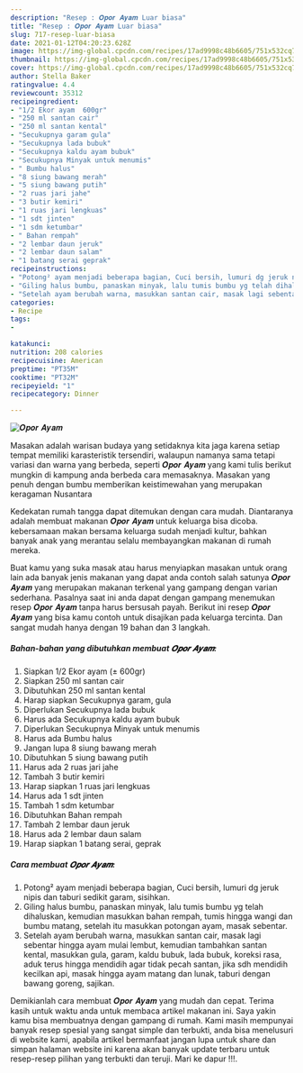 ```yaml
---
description: "Resep : 𝑶𝒑𝒐𝒓 𝑨𝒚𝒂𝒎 Luar biasa"
title: "Resep : 𝑶𝒑𝒐𝒓 𝑨𝒚𝒂𝒎 Luar biasa"
slug: 717-resep-luar-biasa
date: 2021-01-12T04:20:23.628Z
image: https://img-global.cpcdn.com/recipes/17ad9998c48b6605/751x532cq70/𝑶𝒑𝒐𝒓-𝑨𝒚𝒂𝒎-foto-resep-utama.jpg
thumbnail: https://img-global.cpcdn.com/recipes/17ad9998c48b6605/751x532cq70/𝑶𝒑𝒐𝒓-𝑨𝒚𝒂𝒎-foto-resep-utama.jpg
cover: https://img-global.cpcdn.com/recipes/17ad9998c48b6605/751x532cq70/𝑶𝒑𝒐𝒓-𝑨𝒚𝒂𝒎-foto-resep-utama.jpg
author: Stella Baker
ratingvalue: 4.4
reviewcount: 35312
recipeingredient:
- "1/2 Ekor ayam  600gr"
- "250 ml santan cair"
- "250 ml santan kental"
- "Secukupnya garam gula"
- "Secukupnya lada bubuk"
- "Secukupnya kaldu ayam bubuk"
- "Secukupnya Minyak untuk menumis"
- " Bumbu halus"
- "8 siung bawang merah"
- "5 siung bawang putih"
- "2 ruas jari jahe"
- "3 butir kemiri"
- "1 ruas jari lengkuas"
- "1 sdt jinten"
- "1 sdm ketumbar"
- " Bahan rempah"
- "2 lembar daun jeruk"
- "2 lembar daun salam"
- "1 batang serai geprak"
recipeinstructions:
- "Potong² ayam menjadi beberapa bagian, Cuci bersih, lumuri dg jeruk nipis dan taburi sedikit garam, sisihkan."
- "Giling halus bumbu, panaskan minyak, lalu tumis bumbu yg telah dihaluskan, kemudian masukkan bahan rempah, tumis hingga wangi dan bumbu matang, setelah itu masukkan potongan ayam, masak sebentar."
- "Setelah ayam berubah warna, masukkan santan cair, masak lagi sebentar hingga ayam mulai lembut, kemudian tambahkan santan kental, masukkan gula, garam, kaldu bubuk, lada bubuk, koreksi rasa, aduk terus hingga mendidih agar tidak pecah santan, jika sdh mendidih kecilkan api, masak hingga ayam matang dan lunak, taburi dengan bawang goreng, sajikan."
categories:
- Recipe
tags:
- 

katakunci:  
nutrition: 208 calories
recipecuisine: American
preptime: "PT35M"
cooktime: "PT32M"
recipeyield: "1"
recipecategory: Dinner

---
```



![𝑶𝒑𝒐𝒓 𝑨𝒚𝒂𝒎](https://img-global.cpcdn.com/recipes/17ad9998c48b6605/751x532cq70/𝑶𝒑𝒐𝒓-𝑨𝒚𝒂𝒎-foto-resep-utama.jpg)

Masakan adalah warisan budaya yang setidaknya kita jaga karena setiap tempat memiliki karasteristik tersendiri, walaupun namanya sama tetapi variasi dan warna yang berbeda, seperti 𝑶𝒑𝒐𝒓 𝑨𝒚𝒂𝒎 yang kami tulis berikut mungkin di kampung anda berbeda cara memasaknya. Masakan yang penuh dengan bumbu memberikan keistimewahan yang merupakan keragaman Nusantara

Kedekatan rumah tangga dapat ditemukan dengan cara mudah. Diantaranya adalah membuat makanan 𝑶𝒑𝒐𝒓 𝑨𝒚𝒂𝒎 untuk keluarga bisa dicoba. kebersamaan makan bersama keluarga sudah menjadi kultur, bahkan banyak anak yang merantau selalu membayangkan makanan di rumah mereka.



Buat kamu yang suka masak atau harus menyiapkan masakan untuk orang lain ada banyak jenis makanan yang dapat anda contoh salah satunya 𝑶𝒑𝒐𝒓 𝑨𝒚𝒂𝒎 yang merupakan makanan terkenal yang gampang dengan varian sederhana. Pasalnya saat ini anda dapat dengan gampang menemukan resep 𝑶𝒑𝒐𝒓 𝑨𝒚𝒂𝒎 tanpa harus bersusah payah.
Berikut ini resep 𝑶𝒑𝒐𝒓 𝑨𝒚𝒂𝒎 yang bisa kamu contoh untuk disajikan pada keluarga tercinta. Dan sangat mudah hanya dengan 19 bahan dan 3 langkah.


<!--inarticleads1-->

##### Bahan-bahan yang dibutuhkan membuat 𝑶𝒑𝒐𝒓 𝑨𝒚𝒂𝒎:

1. Siapkan 1/2 Ekor ayam (± 600gr)
1. Siapkan 250 ml santan cair
1. Dibutuhkan 250 ml santan kental
1. Harap siapkan Secukupnya garam, gula
1. Diperlukan Secukupnya lada bubuk
1. Harus ada Secukupnya kaldu ayam bubuk
1. Diperlukan Secukupnya Minyak untuk menumis
1. Harus ada  Bumbu halus
1. Jangan lupa 8 siung bawang merah
1. Dibutuhkan 5 siung bawang putih
1. Harus ada 2 ruas jari jahe
1. Tambah 3 butir kemiri
1. Harap siapkan 1 ruas jari lengkuas
1. Harus ada 1 sdt jinten
1. Tambah 1 sdm ketumbar
1. Dibutuhkan  Bahan rempah
1. Tambah 2 lembar daun jeruk
1. Harus ada 2 lembar daun salam
1. Harap siapkan 1 batang serai, geprak




<!--inarticleads2-->

##### Cara membuat  𝑶𝒑𝒐𝒓 𝑨𝒚𝒂𝒎:

1. Potong² ayam menjadi beberapa bagian, Cuci bersih, lumuri dg jeruk nipis dan taburi sedikit garam, sisihkan.
1. Giling halus bumbu, panaskan minyak, lalu tumis bumbu yg telah dihaluskan, kemudian masukkan bahan rempah, tumis hingga wangi dan bumbu matang, setelah itu masukkan potongan ayam, masak sebentar.
1. Setelah ayam berubah warna, masukkan santan cair, masak lagi sebentar hingga ayam mulai lembut, kemudian tambahkan santan kental, masukkan gula, garam, kaldu bubuk, lada bubuk, koreksi rasa, aduk terus hingga mendidih agar tidak pecah santan, jika sdh mendidih kecilkan api, masak hingga ayam matang dan lunak, taburi dengan bawang goreng, sajikan.




Demikianlah cara membuat 𝑶𝒑𝒐𝒓 𝑨𝒚𝒂𝒎 yang mudah dan cepat. Terima kasih untuk waktu anda untuk membaca artikel makanan ini. Saya yakin kamu bisa membuatnya dengan gampang di rumah. Kami masih mempunyai banyak resep spesial yang sangat simple dan terbukti, anda bisa menelusuri di website kami, apabila artikel bermanfaat jangan lupa untuk share dan simpan halaman website ini karena akan banyak update terbaru untuk resep-resep pilihan yang terbukti dan teruji. Mari ke dapur !!!. 
